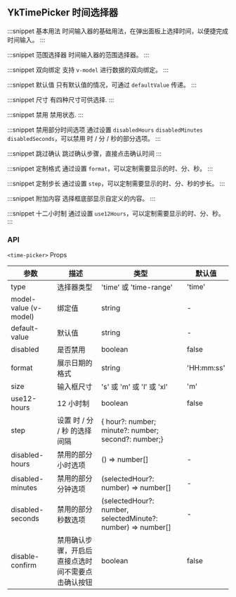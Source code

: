 ## YkTimePicker 时间选择器

:::snippet
基本用法
时间输入器的基础用法，在弹出面板上选择时间，以便捷完成时间输入。
<BasicTimePicker/>
:::

:::snippet
范围选择器
时间输入器的范围选择器。
<RangePicker/>
:::

:::snippet
双向绑定
支持 `v-model` 进行数据的双向绑定。
<DoubleBind/>
:::

:::snippet
默认值
只有默认值的情况，可通过 `defaultValue` 传递。
<DefaultValue/>
:::

:::snippet
尺寸
有四种尺寸可供选择.
<SizeChoice/>
:::

:::snippet
禁用
禁用状态.
<DisabledPicker/>
:::

:::snippet
禁用部分时间选项
通过设置 `disabledHours` `disabledMinutes` `disabledSeconds`，可以禁用 时 / 分 / 秒的部分选项。
<DisabledOptions/>
:::

:::snippet
跳过确认
跳过确认步骤，直接点击确认时间
<IgnoreConfirm/>
:::

:::snippet
定制格式
通过设置 `format`，可以定制需要显示的时、分、秒。
<FormatTime/>
:::

:::snippet
定制步长
通过设置 `step`，可以定制需要显示的时、分、秒的步长。
<CustomStep/>
:::

:::snippet
附加内容
选择框底部显示自定义的内容。
<ExtraContent/>
:::

:::snippet
十二小时制
通过设置 `use12Hours`，可以定制需要显示的时、分、秒。
<TwelveTime/>
:::

### API

`<time-picker>` Props

| 参数                  | 描述                                               | 类型                                                         | 默认值     |
| --------------------- | -------------------------------------------------- | ------------------------------------------------------------ | ---------- |
| type                  | 选择器类型                                         | 'time' 或 'time-range'                                       | 'time'     |
| model-value (v-model) | 绑定值                                             | string                                                       | -          |
| default-value         | 默认值                                             | string                                                       | -          |
| disabled              | 是否禁用                                           | boolean                                                      | false      |
| format                | 展示日期的格式                                     | string                                                       | 'HH:mm:ss' |
| size                  | 输入框尺寸                                         | 's' 或 'm' 或 'l' 或 'xl'                                    | 'm'        |
| use12-hours           | 12 小时制                                          | boolean                                                      | false      |
| step                  | 设置 时 / 分 / 秒 的选择间隔                       | { hour?: number; minute?: number; second?: number;}          |
| disabled-hours        | 禁用的部分小时选项                                 | () => number[]                                               | -          |
| disabled-minutes      | 禁用的部分分钟选项                                 | (selectedHour?: number) => number[]                          | -          |
| disabled-seconds      | 禁用的部分秒数选项                                 | (selectedHour?: number, selectedMinute?: number) => number[] | -          |
| disable-confirm       | 禁用确认步骤，开启后直接点选时间不需要点击确认按钮 | boolean                                                      | false      |
